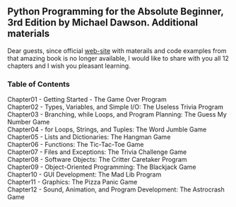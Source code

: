 ## Python Programming for the Absolute Beginner, 3rd Edition by Michael Dawson. Additional materials

Dear guests, since official [web-site](http://courseptr.com/downloads) with materails and code examples from that amazing book is no longer available, I would like to share with you all 12 chapters and I wish you pleasant learning.

### Table of Contents
Chapter01 - Getting Started - The Game Over Program\
Chapter02 - Types, Variables, and Simple I/O: The Useless Trivia Program\
Chapter03 - Branching, while Loops, and Program Planning: The Guess My Number Game\
Chapter04 - for Loops, Strings, and Tuples: The Word Jumble Game\
Chapter05 - Lists and Dictionaries: The Hangman Game\
Chapter06 - Functions: The Tic-Tac-Toe Game\
Chapter07 - Files and Exceptions: The Trivia Challenge Game\
Chapter08 - Software Objects: The Critter Caretaker Program\
Chapter09 - Object-Oriented Programming: The Blackjack Game\
Chapter10 - GUI Development: The Mad Lib Program\
Chapter11 - Graphics: The Pizza Panic Game\
Chapter12 - Sound, Animation, and Program Development: The Astrocrash Game
